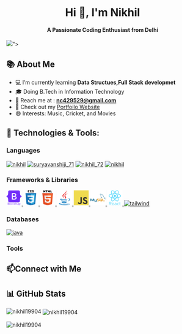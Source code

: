 <h1 align="center">Hi 👋, I'm Nikhil</h1>
<h4 align="center">A Passionate Coding Enthusiast from Delhi </h4>

 ![](https://github.com/Your_Repository_Name/Your_GIF_Name.gif)">
<p align="left"></p> 


<h2 align="left">📚 About Me</h2>

- 💻 I’m currently learning **Data Structues,Full Stack developmet**
- 🎓 Doing B.Tech in Information Technology
- 📧 Reach me at : **nc429529@gmail.com**
- 👦 Check out my [Portfoilo Website](https://nikhil19904.github.io/my-portfolio.nikhil)
- 😄 Interests: Music, Cricket, and Movies

<h2 align="left">🌟 Technologies & Tools:</h2>
<h3 align="left">Languages</h3>
<p align="left">
<a href="https://linkedin.com/in/nikhil" target="blank"><img align="center" src="https://raw.githubusercontent.com/rahuldkjain/github-profile-readme-generator/master/src/images/icons/Social/linked-in-alt.svg" alt="nikhil" height="30" width="40" /></a>
<a href="https://instagram.com/suryavanshiji_71" target="blank"><img align="center" src="https://raw.githubusercontent.com/rahuldkjain/github-profile-readme-generator/master/src/images/icons/Social/instagram.svg" alt="suryavanshiji_71" height="30" width="40" /></a>
<a href="https://www.leetcode.com/nikhil_72" target="blank"><img align="center" src="https://raw.githubusercontent.com/rahuldkjain/github-profile-readme-generator/master/src/images/icons/Social/leet-code.svg" alt="nikhil_72" height="30" width="40" /></a>
<a href="https://auth.geeksforgeeks.org/user/nikhil" target="blank"><img align="center" src="https://raw.githubusercontent.com/rahuldkjain/github-profile-readme-generator/master/src/images/icons/Social/geeks-for-geeks.svg" alt="nikhil" height="30" width="40" /></a>
</p>

<h3 align="left">Frameworks & Libraries</h3>
<p align="left"> <a href="68747470733a2f2f696d672e736869656c64732e696f2f62616467652f4a6176615363726970742d4637444631453f7374796c653d666f722d7468652d6261646765266c6f676f3d6a617661736372697074266c6f676f436f6c6f723d626c61636b"> <img src="https://raw.githubusercontent.com/devicons/devicon/master/icons/bootstrap/bootstrap-plain-wordmark.svg" alt="bootstrap" width="40" height="40"/> </a> <a href="https://www.w3schools.com/css/" target="_blank" rel="noreferrer"> <img src="https://raw.githubusercontent.com/devicons/devicon/master/icons/css3/css3-original-wordmark.svg" alt="css3" width="40" height="40"/> </a> <a href="https://www.w3.org/html/" target="_blank" rel="noreferrer"> <img src="https://raw.githubusercontent.com/devicons/devicon/master/icons/html5/html5-original-wordmark.svg" alt="html5" width="40" height="40"/> </a> <a href="https://www.java.com" target="_blank" rel="noreferrer"> <img src="https://raw.githubusercontent.com/devicons/devicon/master/icons/java/java-original.svg" alt="java" width="40" height="40"/> </a> <a href="https://developer.mozilla.org/en-US/docs/Web/JavaScript" target="_blank" rel="noreferrer"> <img src="https://raw.githubusercontent.com/devicons/devicon/master/icons/javascript/javascript-original.svg" alt="javascript" width="40" height="40"/> </a> <a href="https://www.mysql.com/" target="_blank" rel="noreferrer"> <img src="https://raw.githubusercontent.com/devicons/devicon/master/icons/mysql/mysql-original-wordmark.svg" alt="mysql" width="40" height="40"/> </a> <a href="https://reactjs.org/" target="_blank" rel="noreferrer"> <img src="https://raw.githubusercontent.com/devicons/devicon/master/icons/react/react-original-wordmark.svg" alt="react" width="40" height="40"/> </a> <a href="https://tailwindcss.com/" target="_blank" rel="noreferrer"> <img src="https://www.vectorlogo.zone/logos/tailwindcss/tailwindcss-icon.svg" alt="tailwind" width="40" height="40"/> </a> </p>

<h3 align="left">Databases</h3>
<a href="https://www.java.com" target="_blank" rel="noreferrer"> <img src="https://1drv.ms/u/c/c8326ff0d5fb93b1/EVdlW27aVTJKl3cuUM0Q5vIBtcl7Wo2cRUYU4kE93ltBiQ?e=ccIlNv.svg" alt="java" width="40" height="40"/> </a>

<h3 align="left">Tools</h3>
<h2 align="left">📫Connect with Me</h2>
<h2 align="left">📊 GitHub Stats</h2>

<p><img align="left" src="https://github-readme-stats.vercel.app/api/top-langs?username=nikhil19904&show_icons=true&locale=en&layout=compact" alt="nikhil19904" /></p>

<p>&nbsp;<img align="center" src="https://github-readme-stats.vercel.app/api?username=nikhil19904&show_icons=true&locale=en" alt="nikhil19904" /></p>

<p><img align="center" src="https://github-readme-streak-stats.herokuapp.com/?user=nikhil19904&" alt="nikhil19904" /></p>
